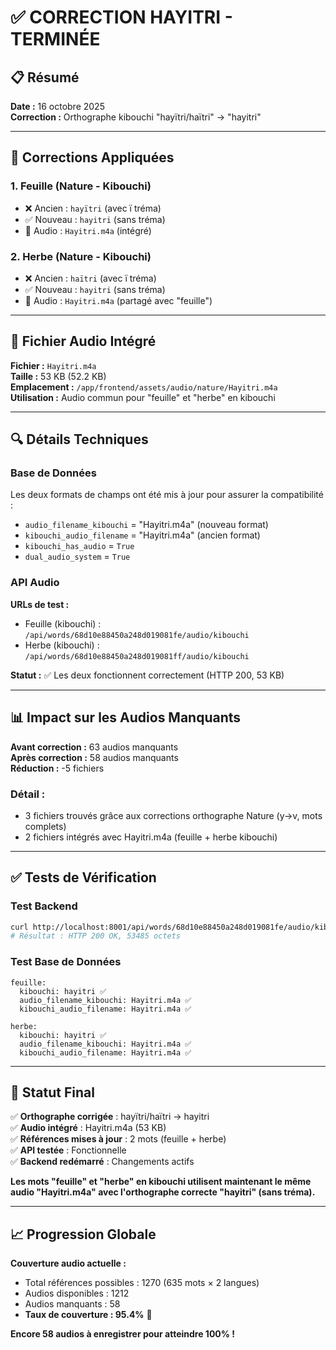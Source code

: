 # ✅ CORRECTION HAYITRI - TERMINÉE

## 📋 Résumé

**Date :** 16 octobre 2025  
**Correction :** Orthographe kibouchi "hayïtri/haïtri" → "hayitri"

---

## 🔧 Corrections Appliquées

### 1. **Feuille** (Nature - Kibouchi)
- ❌ Ancien : `hayïtri` (avec ï tréma)
- ✅ Nouveau : `hayitri` (sans tréma)
- 🎵 Audio : `Hayitri.m4a` (intégré)

### 2. **Herbe** (Nature - Kibouchi)
- ❌ Ancien : `haïtri` (avec ï tréma)
- ✅ Nouveau : `hayitri` (sans tréma)
- 🎵 Audio : `Hayitri.m4a` (partagé avec "feuille")

---

## 📁 Fichier Audio Intégré

**Fichier :** `Hayitri.m4a`  
**Taille :** 53 KB (52.2 KB)  
**Emplacement :** `/app/frontend/assets/audio/nature/Hayitri.m4a`  
**Utilisation :** Audio commun pour "feuille" et "herbe" en kibouchi

---

## 🔍 Détails Techniques

### Base de Données
Les deux formats de champs ont été mis à jour pour assurer la compatibilité :
- `audio_filename_kibouchi` = "Hayitri.m4a" (nouveau format)
- `kibouchi_audio_filename` = "Hayitri.m4a" (ancien format)
- `kibouchi_has_audio` = `True`
- `dual_audio_system` = `True`

### API Audio
**URLs de test :**
- Feuille (kibouchi) : `/api/words/68d10e88450a248d019081fe/audio/kibouchi`
- Herbe (kibouchi) : `/api/words/68d10e88450a248d019081ff/audio/kibouchi`

**Statut :** ✅ Les deux fonctionnent correctement (HTTP 200, 53 KB)

---

## 📊 Impact sur les Audios Manquants

**Avant correction :** 63 audios manquants  
**Après correction :** 58 audios manquants  
**Réduction :** -5 fichiers

### Détail :
- 3 fichiers trouvés grâce aux corrections orthographe Nature (y→v, mots complets)
- 2 fichiers intégrés avec Hayitri.m4a (feuille + herbe kibouchi)

---

## ✅ Tests de Vérification

### Test Backend
```bash
curl http://localhost:8001/api/words/68d10e88450a248d019081fe/audio/kibouchi
# Résultat : HTTP 200 OK, 53485 octets
```

### Test Base de Données
```
feuille:
  kibouchi: hayitri ✅
  audio_filename_kibouchi: Hayitri.m4a ✅
  kibouchi_audio_filename: Hayitri.m4a ✅
  
herbe:
  kibouchi: hayitri ✅
  audio_filename_kibouchi: Hayitri.m4a ✅
  kibouchi_audio_filename: Hayitri.m4a ✅
```

---

## 🎯 Statut Final

✅ **Orthographe corrigée** : hayïtri/haïtri → hayitri  
✅ **Audio intégré** : Hayitri.m4a (53 KB)  
✅ **Références mises à jour** : 2 mots (feuille + herbe)  
✅ **API testée** : Fonctionnelle  
✅ **Backend redémarré** : Changements actifs

**Les mots "feuille" et "herbe" en kibouchi utilisent maintenant le même audio "Hayitri.m4a" avec l'orthographe correcte "hayitri" (sans tréma).**

---

## 📈 Progression Globale

**Couverture audio actuelle :**
- Total références possibles : 1270 (635 mots × 2 langues)
- Audios disponibles : 1212
- Audios manquants : 58
- **Taux de couverture : 95.4%** 🎉

**Encore 58 audios à enregistrer pour atteindre 100% !**
